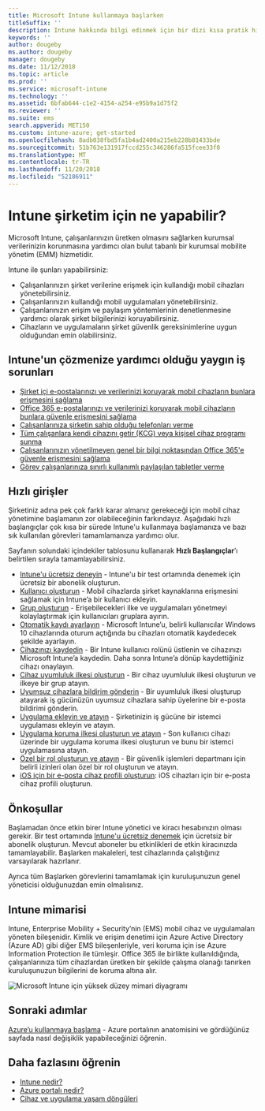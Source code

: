```yaml
---
title: Microsoft Intune kullanmaya başlarken
titleSuffix: ''
description: Intune hakkında bilgi edinmek için bir dizi kısa pratik hızlı başlangıcı gözden geçirin.
keywords: ''
author: dougeby
ms.author: dougeby
manager: dougeby
ms.date: 11/12/2018
ms.topic: article
ms.prod: ''
ms.service: microsoft-intune
ms.technology: ''
ms.assetid: 6bfab644-c1e2-4154-a254-e95b9a1d75f2
ms.reviewer: ''
ms.suite: ems
search.appverid: MET150
ms.custom: intune-azure; get-started
ms.openlocfilehash: 8adb038fbd5fa1b4ad2400a215eb228b81433bde
ms.sourcegitcommit: 51b763e131917fccd255c346286fa515fcee33f0
ms.translationtype: MT
ms.contentlocale: tr-TR
ms.lasthandoff: 11/20/2018
ms.locfileid: "52186911"
---
```

# <a name="what-can-intune-do-for-my-company"></a>Intune şirketim için ne yapabilir?
Microsoft Intune, çalışanlarınızın üretken olmasını sağlarken kurumsal verilerinizin korunmasına yardımcı olan bulut tabanlı bir kurumsal mobilite yönetim (EMM) hizmetidir.

Intune ile şunları yapabilirsiniz:

- Çalışanlarınızın şirket verilerine erişmek için kullandığı mobil cihazları yönetebilirsiniz.
- Çalışanlarınızın kullandığı mobil uygulamaları yönetebilirsiniz.
- Çalışanlarınızın erişim ve paylaşım yöntemlerinin denetlenmesine yardımcı olarak şirket bilgilerinizi koruyabilirsiniz.
- Cihazların ve uygulamaların şirket güvenlik gereksinimlerine uygun olduğundan emin olabilirsiniz.

## <a name="common-business-problems-that-intune-helps-solve"></a>Intune'un çözmenize yardımcı olduğu yaygın iş sorunları

* [Şirket içi e-postalarınızı ve verilerinizi koruyarak mobil cihazların bunlara erişmesini sağlama](common-scenarios.md#protecting-your-on-premises-email-and-data-so-it-can-be-safely-accessed-by-mobile-devices)
* [Office 365 e-postalarınızı ve verilerinizi koruyarak mobil cihazların bunlara güvenle erişmesini sağlama](common-scenarios.md#protecting-your-office-365-email-and-data-so-it-can-be-safely-accessed-by-mobile-devices)
* [Çalışanlarınıza şirketin sahip olduğu telefonları verme](common-scenarios.md#issue-corporate-owned-phones-to-your-employees)
* [Tüm çalışanlara kendi cihazını getir (KCG) veya kişisel cihaz programı sunma](common-scenarios.md#offer-a-bring-your-own-device-program-to-all-employees)
* [Çalışanlarınızın yönetilmeyen genel bir bilgi noktasından Office 365'e güvenle erişmesini sağlama](common-scenarios.md#enable-your-employees-to-securely-access-office-365-from-an-unmanaged-public-kiosk)
* [Görev çalışanlarınıza sınırlı kullanımlı paylaşılan tabletler verme](common-scenarios.md#issue-limited-use-shared-tablets-to-your-employees)

## <a name="quickstarts"></a>Hızlı girişler

Şirketiniz adına pek çok farklı karar almanız gerekeceği için mobil cihaz yönetimine başlamanın zor olabileceğinin farkındayız. Aşağıdaki hızlı başlangıçlar çok kısa bir sürede Intune'u kullanmaya başlamanıza ve bazı sık kullanılan görevleri tamamlamanıza yardımcı olur.

Sayfanın solundaki içindekiler tablosunu kullanarak **Hızlı Başlangıçlar**’ı belirtilen sırayla tamamlayabilirsiniz.

- [Intune'u ücretsiz deneyin](free-trial-sign-up.md) - Intune'u bir test ortamında denemek için ücretsiz bir abonelik oluşturun.    
- [Kullanıcı oluşturun](quickstart-create-user.md) - Mobil cihazlarda şirket kaynaklarına erişmesini sağlamak için Intune’a bir kullanıcı ekleyin.
- [Grup oluşturun](quickstart-create-group.md) - Erişebilecekleri ilke ve uygulamaları yönetmeyi kolaylaştırmak için kullanıcıları gruplara ayırın.
- [Otomatik kaydı ayarlayın](quickstart-setup-auto-enrollment.md) - Microsoft Intune’u, belirli kullanıcılar Windows 10 cihazlarında oturum açtığında bu cihazları otomatik kaydedecek şekilde ayarlayın.
- [Cihazınızı kaydedin](quickstart-enroll-windows-device.md) - Bir Intune kullanıcı rolünü üstlenin ve cihazınızı Microsoft Intune’a kaydedin. Daha sonra Intune’a dönüp kaydettiğiniz cihazı onaylayın.
- [Cihaz uyumluluk ilkesi oluşturun](quickstart-set-password-length-android.md) - Bir cihaz uyumluluk ilkesi oluşturun ve ilkeye bir grup atayın.
- [Uyumsuz cihazlara bildirim gönderin](quickstart-send-notification.md) - Bir uyumluluk ilkesi oluşturup atayarak iş gücünüzün uyumsuz cihazlara sahip üyelerine bir e-posta bildirimi gönderin.
- [Uygulama ekleyin ve atayın](quickstart-add-assign-app.md) - Şirketinizin iş gücüne bir istemci uygulaması ekleyin ve atayın.
- [Uygulama koruma ilkesi oluşturun ve atayın](quickstart-create-assign-app-policy.md) - Son kullanıcı cihazı üzerinde bir uygulama koruma ilkesi oluşturun ve bunu bir istemci uygulamasına atayın.
- [Özel bir rol oluşturun ve atayın](quickstart-create-custom-role.md) - Bir güvenlik işlemleri departmanı için belirli izinleri olan özel bir rol oluşturun ve atayın. 
- [iOS için bir e-posta cihaz profili oluşturun](quickstart-email-profile.md): iOS cihazları için bir e-posta cihaz profili oluşturun.

## <a name="prerequisites"></a>Önkoşullar

Başlamadan önce etkin birer Intune yönetici ve kiracı hesabınızın olması gerekir. Bir test ortamında [Intune'u ücretsiz denemek](free-trial-sign-up.md) için ücretsiz bir abonelik oluşturun. Mevcut aboneler bu etkinlikleri de etkin kiracınızda tamamlayabilir. Başlarken makaleleri, test cihazlarında çalıştığınız varsayılarak hazırlanır.

Ayrıca tüm Başlarken görevlerini tamamlamak için kuruluşunuzun genel yöneticisi olduğunuzdan emin olmalısınız.

## <a name="intune-architecture"></a>Intune mimarisi

Intune, Enterprise Mobility + Security’nin (EMS) mobil cihaz ve uygulamaları yöneten bileşenidir. Kimlik ve erişim denetimi için Azure Active Directory (Azure AD) gibi diğer EMS bileşenleriyle, veri koruma için ise Azure Information Protection ile tümleşir. Office 365 ile birlikte kullanıldığında, çalışanlarınıza tüm cihazlardan üretken bir şekilde çalışma olanağı tanırken kuruluşunuzun bilgilerini de koruma altına alır.

![Microsoft Intune için yüksek düzey mimari diyagramı](/intune/media/intunearchitecture.svg)

## <a name="next-steps"></a>Sonraki adımlar

[Azure’u kullanmaya başlama](get-started-azure.md) - Azure portalının anatomisini ve gördüğünüz sayfada nasıl değişiklik yapabileceğinizi öğrenin.

## <a name="learn-more"></a>Daha fazlasını öğrenin

* [Intune nedir?](introduction-intune.md)
* [Azure portalı nedir?](what-is-intune.md)
* [Cihaz ve uygulama yaşam döngüleri](introduction-device-app-lifecycles.md)